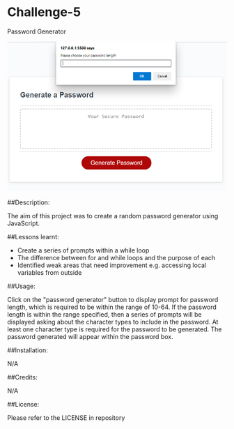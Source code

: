 # Challenge-5
Password Generator



![Screenshot of prompt and password generator box](assets/Capture4.PNG)

##Description:

The aim of this project was to create a random password generator using JavaScript.

##Lessons learnt:
- Create a series of prompts within a while loop
- The difference between for and while loops and the purpose of each
- Identified weak areas that need improvement e.g. accessing local variables from outside

##Usage:

Click on the "password generator" button to display prompt for password length, which is required to be within the range of 10-64. If the password length is within the range specified, then a series of prompts will be displayed asking about the character types to include in the password. At least one character type is required for the password to be generated. The password generated will appear within the password box.

##Installation:

N/A

##Credits:

N/A

##License:

Please refer to the LICENSE in repository
